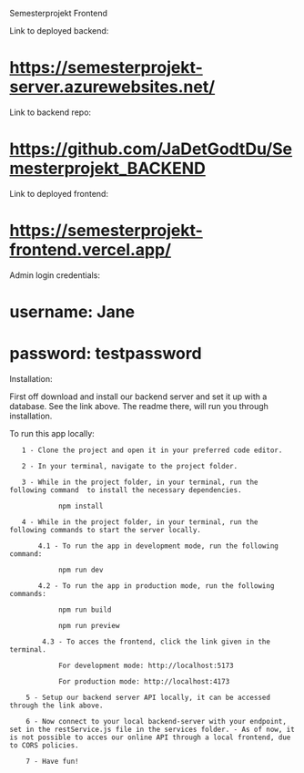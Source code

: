 Semesterprojekt Frontend

Link to deployed backend:

# https://semesterprojekt-server.azurewebsites.net/

Link to backend repo:

# https://github.com/JaDetGodtDu/Semesterprojekt_BACKEND

Link to deployed frontend:

# https://semesterprojekt-frontend.vercel.app/

Admin login credentials:

# username: Jane

# password: testpassword

Installation:

First off download and install our backend server and set it up with a database. See the link above. The readme there, will run you through installation.

To run this app locally:

       1 - Clone the project and open it in your preferred code editor.

       2 - In your terminal, navigate to the project folder.

       3 - While in the project folder, in your terminal, run the following command  to install the necessary dependencies.

                npm install

       4 - While in the project folder, in your terminal, run the following commands to start the server locally.

           4.1 - To run the app in development mode, run the following command:

                npm run dev

           4.2 - To run the app in production mode, run the following commands:

                npm run build

                npm run preview

            4.3 - To acces the frontend, click the link given in the terminal.

                For development mode: http://localhost:5173

                For production mode: http://localhost:4173

        5 - Setup our backend server API locally, it can be accessed through the link above.

        6 - Now connect to your local backend-server with your endpoint, set in the restService.js file in the services folder. - As of now, it is not possible to acces our online API through a local frontend, due to CORS policies.

        7 - Have fun!
